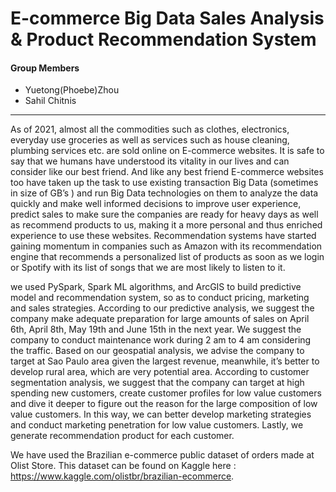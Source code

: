 # E-commerce Big Data Sales Analysis & Product Recommendation System 
#### Group Members
* Yuetong(Phoebe)Zhou
* Sahil Chitnis 
****
As of 2021, almost all the commodities such as clothes, electronics, everyday use groceries as well as services such as house cleaning, plumbing services etc. are sold online on E-commerce websites. It is safe to say that we humans have understood its vitality in our lives and can consider like our best friend. And like any best friend E-commerce websites too have taken up the task to use existing transaction Big Data (sometimes in size of GB’s ) and run Big Data technologies on them to analyze the data quickly and make well informed decisions to improve user experience, predict sales to make sure the companies are ready for heavy days as well as recommend products to us, making it a more personal and thus enriched experience to use these websites. Recommendation systems have started gaining momentum in companies such as Amazon with its recommendation engine that recommends a personalized list of products as soon as we login or Spotify with its list of songs that we are most likely to listen to it. 

we used PySpark, Spark ML algorithms, and ArcGIS to build predictive model and recommendation system, so as to conduct pricing, marketing and sales strategies. 
According to our predictive analysis, we suggest the company make adequate preparation for large amounts of sales on April 6th, April 8th, May 19th and June 15th in the next year. We suggest the company to conduct maintenance work during 2 am to 4 am considering the traffic. Based on our geospatial analysis, we advise the company to target at Sao Paulo area given the largest revenue, meanwhile, it’s better to develop rural area, which are very potential area. According to customer segmentation analysis, we suggest that the company can target at high spending new customers, create customer profiles for low value customers and dive it deeper to figure out the reason for the large composition of low value customers. In this way, we can better develop marketing strategies and conduct marketing penetration for low value customers. Lastly, we generate recommendation product for each customer.

We have used the Brazilian e-commerce public dataset of orders made at Olist Store. This dataset can be found on Kaggle here : https://www.kaggle.com/olistbr/brazilian-ecommerce.











